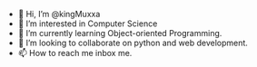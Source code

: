 - 👋 Hi, I’m @kingMuxxa
- 👀 I’m interested in Computer Science
- 🌱 I’m currently learning Object-oriented Programming.
- 💞️ I’m looking to collaborate on python and web development.
- 📫 How to reach me inbox me.

<!---
kingMuxxa/kingMuxxa is a ✨ special ✨ repository because its `README.md` (this file) appears on your GitHub profile.
You can click the Preview link to take a look at your changes.
--->
